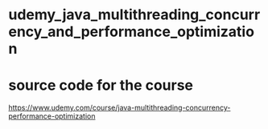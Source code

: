 # udemy_java_multithreading_concurrency_and_performance_optimization
# source code for the course
https://www.udemy.com/course/java-multithreading-concurrency-performance-optimization
